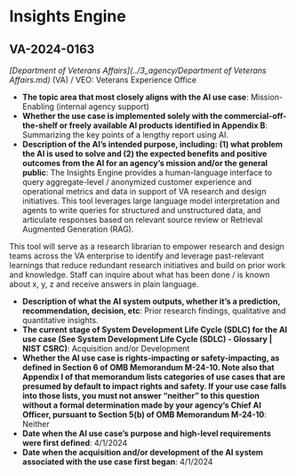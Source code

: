 # Insights Engine
## VA-2024-0163
_[Department of Veterans Affairs](../3_agency/Department of Veterans Affairs.md)_ (VA) / VEO: Veterans Experience Office


+ **The topic area that most closely aligns with the AI use case**: Mission-Enabling (internal agency support)
+ **Whether the use case is implemented solely with the commercial-off-the-shelf or freely available AI products identified in Appendix B**: Summarizing the key points of a lengthy report using AI.
+ **Description of the AI’s intended purpose, including: (1) what problem the AI is used to solve and (2) the expected benefits and positive outcomes from the AI for an agency’s mission and/or the general public**: The Insights Engine provides a human-language interface to query aggregate-level / anonymized customer experience and operational metrics and data in support of VA research and design initiatives. This tool leverages large language model interpretation and agents to write queries for structured and unstructured data, and articulate responses based on relevant source review or Retrieval Augmented Generation (RAG).

This tool will serve as a research librarian to empower research and design teams across the VA enterprise to identify and leverage past-relevant learnings that reduce redundant research initiatives and build on prior work and knowledge. Staff can inquire about what has been done / is known about x, y, z and receive answers in plain language.
+ **Description of what the AI system outputs, whether it’s a prediction, recommendation, decision, etc**: Prior research findings, qualitative and quantitative insights.
+ **The current stage of System Development Life Cycle (SDLC) for the AI use case (See System Development Life Cycle (SDLC) - Glossary | NIST CSRC)**: Acquisition and/or Development
+ **Whether the AI use case is rights-impacting or safety-impacting, as defined in Section 6 of OMB Memorandum M-24-10. Note also that Appendix I of that memorandum lists categories of use cases that are presumed by default to impact rights and safety. If your use case falls into those lists, you must not answer “neither” to this question without a formal determination made by your agency’s Chief AI Officer, pursuant to Section 5(b) of OMB Memorandum M-24-10**: Neither
+ **Date when the AI use case’s purpose and high-level requirements were first defined**: 4/1/2024
+ **Date when the acquisition and/or development of the AI system associated with the use case first began**: 4/1/2024